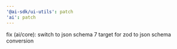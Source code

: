 ```yaml
---
'@ai-sdk/ui-utils': patch
'ai': patch
---
```


fix (ai/core): switch to json schema 7 target for zod to json schema conversion
